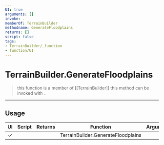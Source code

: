 ```yaml
---
UI: true
arguments: []
invoke: .
memberOf: TerrainBuilder
methodname: GenerateFloodplains
returns: []
script: false
tags:
- TerrainBuilder/_function
- function/UI
---
```

# TerrainBuilder.GenerateFloodplains
> this function is a member of [[TerrainBuilder]]
> this method can be invoked with `.`
-----
## Usage
|  UI | Script | Returns | Function | Arguments |
|:---:|:------:|-------:|:--------:|:---------|
|✓| ||TerrainBuilder.GenerateFloodplains||
